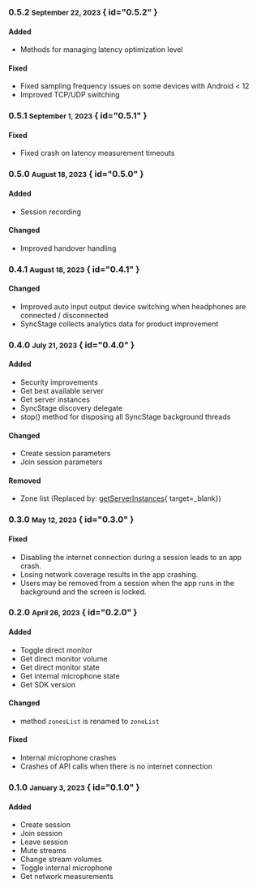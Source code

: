 ### 0.5.2 <small>September 22, 2023</small> { id="0.5.2" }

#### Added

* Methods for managing latency optimization level
#### Fixed

* Fixed sampling frequency issues on some devices with Android < 12
* Improved TCP/UDP switching

### 0.5.1 <small>September 1, 2023</small> { id="0.5.1" }

#### Fixed

* Fixed crash on latency measurement timeouts

### 0.5.0 <small>August 18, 2023</small> { id="0.5.0" }

#### Added

* Session recording

#### Changed

* Improved handover handling

### 0.4.1 <small>August 18, 2023</small> { id="0.4.1" }
#### Changed

* Improved auto input output device switching when headphones are connected / disconnected
* SyncStage collects analytics data for product improvement

### 0.4.0 <small>July 21, 2023</small> { id="0.4.0" }

#### Added

* Security improvements
* Get best available server
* Get server instances
* SyncStage discovery delegate
* stop() method for disposing all SyncStage background threads

#### Changed

* Create session parameters
* Join session parameters

#### Removed

* Zone list (Replaced by: [getServerInstances](../sdk-methods/#get-server-instances){ target=_blank})


### 0.3.0 <small>May 12, 2023</small> { id="0.3.0" }

#### Fixed

* Disabling the internet connection during a session leads to an app crash.
* Losing network coverage results in the app crashing.
* Users may be removed from a session when the app runs in the background and the screen is locked.

### 0.2.0 <small>April 26, 2023</small> { id="0.2.0" }
#### Added

* Toggle direct monitor
* Get direct monitor volume
* Get direct monitor state
* Get internal microphone state
* Get SDK version

#### Changed
* method `zonesList` is renamed to `zoneList`

#### Fixed
* Internal microphone crashes
* Crashes of API calls when there is no internet connection

### 0.1.0 <small>January 3, 2023</small> { id="0.1.0" }
#### Added

* Create session
* Join session
* Leave session
* Mute streams
* Change stream volumes
* Toggle internal microphone
* Get network measurements
